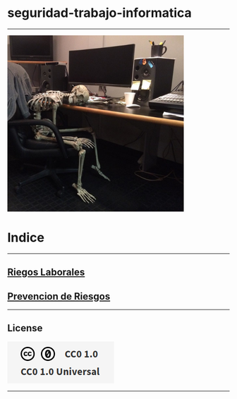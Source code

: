 # seguridad-trabajo-informatica



***

<img src="/1.jpg" alt="logo" width="400px"></img>


# Indice
***

## [Riegos Laborales](https://github.com/ciscoAnass/seguridad-trabajo-inform-tica/blob/main/Riesgos-laborales.md)
## [Prevencion de Riesgos](https://github.com/ciscoAnass/seguridad-trabajo-inform-tica/blob/main/prevencion-de-riesgos.md)



***
## License

![License](/license.png)

***
